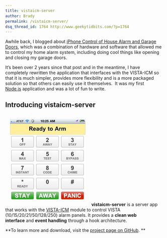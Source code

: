 ```yaml
---
title: vistaicm-server
author: Brady
permalink: /vistaicm-server/
dsq_thread_id: 1764 http://www.geekytidbits.com/?p=1764
---
```

Awhile back, I blogged about <a href="/iphone-control-house-alarm-and-garage-doors/" target="_blank">iPhone Control of House Alarm and Garage Doors</a>, which was a combination of hardware and software that allowed me to control my home alarm system, including doing cool things like opening and closing my garage doors.

It&#8217;s been over 2 years since that post and in the meantime, I have completely rewritten the application that interfaces with the VISTA-ICM so that it is much simpler, provides more flexibility and is a more packaged solution so that others can easily use it themselves.  It was my first <a href="http://nodejs.org/" target="_blank">Node.js</a> application and was a lot of fun to write.

## Introducing vistaicm-server

[<img class="size-full wp-image-1765 alignleft" style="margin:15px;" alt="screenshot" src="/media/screenshot.png" width="240" height="262" />][1]
**vistaicm-server** is a server app that works with the [VISTA-ICM][2] module to control VISTA (10/15/20/21/50/128/250) alarm panels. It provides a **clean web interface** and **event handling** through a hook architecture.

**To learn more and download, visit the <a href="https://github.com/bradymholt/vistaicm-server" target="_blank">project page on GitHub</a>. **

 [1]: /media/screenshot.png
 [2]: http://controlworks.com/modules/Product.aspx?pid=80
